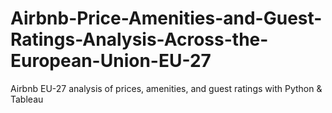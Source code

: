 # Airbnb-Price-Amenities-and-Guest-Ratings-Analysis-Across-the-European-Union-EU-27
Airbnb EU-27 analysis of prices, amenities, and guest ratings with Python &amp; Tableau
